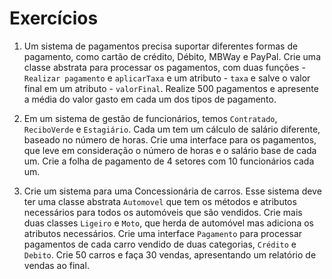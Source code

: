 # Exercícios


1. Um sistema de pagamentos precisa suportar diferentes formas de pagamento, como cartão de crédito, Débito, MBWay e PayPal. Crie uma classe abstrata para processar os pagamentos, com duas funções - `Realizar pagamento` e `aplicarTaxa` e um atributo - `taxa` e salve o valor final em um atributo - `valorFinal`. Realize 500 pagamentos e apresente a média do valor gasto em cada um dos tipos de pagamento.

2. Em um sistema de gestão de funcionários, temos `Contratado`, `ReciboVerde` e `Estagiário`. Cada um tem um cálculo de salário diferente, baseado no número de horas. Crie uma interface para os pagamentos, que leve em consideração o número de horas e o salário base de cada um. Crie a folha de pagamento de 4 setores com 10 funcionários cada um.

3. Crie um sistema para uma Concessionária de carros. Esse sistema deve ter uma classe abstrata `Automovel` que tem os métodos e atributos necessários para todos os automóveis que são vendidos. Crie mais duas classes `Ligeiro` e `Moto`, que herda de automóvel mas adiciona os atributos necessários. Crie uma interface `Pagamento` para processar pagamentos de cada carro vendido de duas categorias, `Crédito` e `Debito`. Crie 50 carros e faça 30 vendas, apresentando um relatório de vendas ao final.